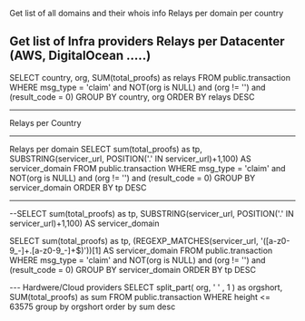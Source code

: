 Get list of all domains and their whois info
Relays per domain per country

Get list of Infra providers
Relays per Datacenter (AWS, DigitalOcean .....)
----
SELECT country, org, SUM(total_proofs) as relays
FROM public.transaction
WHERE msg_type = 'claim' and NOT(org is NULL) and (org != '') and (result_code = 0)
GROUP BY country, org
ORDER BY relays DESC

----
Relays per Country




---
Relays per domain
SELECT sum(total_proofs) as tp, SUBSTRING(servicer_url, POSITION('.' IN servicer_url)+1,100) AS servicer_domain
FROM public.transaction
WHERE msg_type = 'claim' and NOT(org is NULL) and (org != '') and (result_code = 0)
GROUP BY servicer_domain
ORDER BY tp DESC


---
--SELECT sum(total_proofs) as tp, SUBSTRING(servicer_url, POSITION('.' IN servicer_url)+1,100) AS servicer_domain


SELECT sum(total_proofs) as tp, (REGEXP_MATCHES(servicer_url, 
         '([a-z0-9_\-]+\.[a-z0-9_\-]+$)'))[1] AS servicer_domain
FROM public.transaction
WHERE msg_type = 'claim' and NOT(org is NULL) and (org != '') and (result_code = 0)
GROUP BY servicer_domain
ORDER BY tp DESC

--- Hardwere/Cloud providers
SELECT split_part( org, ' ' , 1 ) as orgshort, SUM(total_proofs) as sum
FROM public.transaction
WHERE height <= 63575
group by orgshort
order by sum desc

